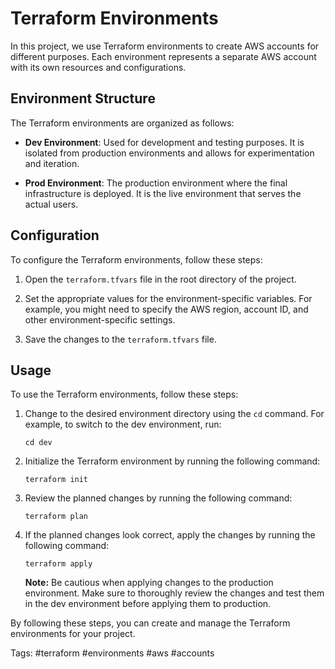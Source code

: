 # Terraform Environments

In this project, we use Terraform environments to create AWS accounts for different purposes. Each environment represents a separate AWS account with its own resources and configurations.

## Environment Structure

The Terraform environments are organized as follows:

- **Dev Environment**: Used for development and testing purposes. It is isolated from production environments and allows for experimentation and iteration.

- **Prod Environment**: The production environment where the final infrastructure is deployed. It is the live environment that serves the actual users.

## Configuration

To configure the Terraform environments, follow these steps:

1. Open the `terraform.tfvars` file in the root directory of the project.

2. Set the appropriate values for the environment-specific variables. For example, you might need to specify the AWS region, account ID, and other environment-specific settings.

3. Save the changes to the `terraform.tfvars` file.

## Usage

To use the Terraform environments, follow these steps:

1. Change to the desired environment directory using the `cd` command. For example, to switch to the dev environment, run:

   ```shell
   cd dev
   ```

2. Initialize the Terraform environment by running the following command:

   ```shell
   terraform init
   ```

3. Review the planned changes by running the following command:

   ```shell
   terraform plan
   ```

4. If the planned changes look correct, apply the changes by running the following command:

   ```shell
   terraform apply
   ```

   **Note:** Be cautious when applying changes to the production environment. Make sure to thoroughly review the changes and test them in the dev environment before applying them to production.

By following these steps, you can create and manage the Terraform environments for your project.

Tags: #terraform #environments #aws #accounts
